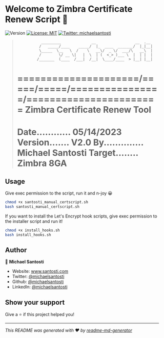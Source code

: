 # Welcome to Zimbra Certificate Renew Script 👋
![Version](https://img.shields.io/badge/version-1.0-blue.svg?cacheSeconds=2592000)
[![License: MIT](https://img.shields.io/badge/License-MIT-yellow.svg)](#)
[![Twitter: michaelsantosti](https://img.shields.io/twitter/follow/michaelsantosti.svg?style=social)](https://twitter.com/michaelsantosti)

>                _________              __                  __  .__
>               /   _____/____    _____/  |_  ____  _______/  |_|__|
>               \_____  \__   \  /    \   __\/  _ \/  ___/\   __\  |
>               /        \/ __ \|   |  \  | (  <_> )___ \  |  | |  |
>              /_______  (____  /___|  /__|  \____/____  > |__| |__|
> =====================\/=====\/=====\/================\/=======================
>                         Zimbra Certificate Renew Tool
> ==============================================================================
>   Date............ 05/14/2023              Version....... V2.0
>   By.............. Michael Santosti        Target........ Zimbra 8GA
> ==============================================================================

## Usage

Give exec permission to the script, run it and n-joy 😀

```sh
chmod +x santosti_manual_certscript.sh
bash santosti_manual_certscript.sh
```
If you want to install the Let's Encrypt hook scripts, give exec permission to the installer script and run it!

```sh
chmod +x install_hooks.sh
bash install_hooks.sh
```

## Author

👤 **Michael Santosti**

* Website: www.santosti.com
* Twitter: [@michaelsantosti](https://twitter.com/michaelsantosti)
* Github: [@michaelsantosti](https://github.com/michaelsantosti)
* LinkedIn: [@michaelsantosti](https://linkedin.com/in/michaelsantosti)

## Show your support

Give a ⭐️ if this project helped you!


***
_This README was generated with ❤️ by [readme-md-generator](https://github.com/kefranabg/readme-md-generator)_
